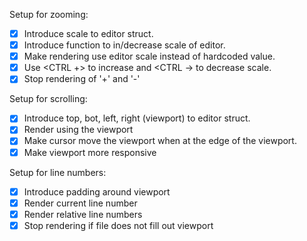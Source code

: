 Setup for zooming:

  - [x] Introduce scale to editor struct.
  - [x] Introduce function to in/decrease scale of editor.
  - [x] Make rendering use editor scale instead of hardcoded value.
  - [x] Use <CTRL +> to increase and <CTRL -> to decrease scale.
  - [x] Stop rendering of '+' and '-'

Setup for scrolling:

  - [x] Introduce top, bot, left, right (viewport) to editor struct.
  - [x] Render using the viewport
  - [x] Make cursor move the viewport when at the edge of the viewport.
  - [x] Make viewport more responsive

Setup for line numbers:

  - [x] Introduce padding around viewport
  - [x] Render current line number
  - [x] Render relative line numbers
  - [x] Stop rendering if file does not fill out viewport
